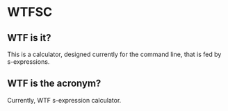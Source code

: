 WTFSC
=====
## WTF is it?
This is a calculator, designed currently for the
command line, that is fed by s-expressions.
## WTF is the acronym?
Currently, WTF s-expression calculator.
